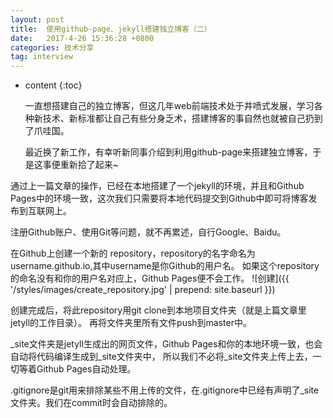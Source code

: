 ```yaml
---
layout: post
title:  使用github-page、jekyll搭建独立博客（二）
date:   2017-4-26 15:36:28 +0800
categories: 技术分享
tag: interview
---
```


* content
{:toc}


    一直想搭建自己的独立博客，但这几年web前端技术处于井喷式发展，学习各种新技术、新标准都让自己有些分身乏术，搭建博客的事自然也就被自己扔到了爪哇国。
    
    最近换了新工作，有幸听新同事介绍到利用github-page来搭建独立博客，于是这事便重新拾了起来~

通过上一篇文章的操作，已经在本地搭建了一个jekyll的环境，并且和Github Pages中的环境一致，这次我们只需要将本地代码提交到Github中即可将博客发布到互联网上。

注册Github账户、使用Git等问题，就不再累述，自行Google、Baidu。

在Github上创建一个新的 repository，repository的名字命名为 username.github.io,其中username是你Github的用户名。
如果这个repository的命名没有和你的用户名对应上，Github Pages便不会工作。
![创建]({{ '/styles/images/create_repository.jpg' | prepend: site.baseurl  }})

创建完成后，将此repository用git clone到本地项目文件夹（就是上篇文章里jetyll的工作目录）。
再将文件夹里所有文件push到master中。

_site文件夹是jetyll生成出的网页文件，Github Pages和你的本地环境一致，也会自动将代码编译生成到_site文件夹中，
所以我们不必将_site文件夹上传上去，一切等着Github Pages自动处理。

.gitignore是git用来排除某些不用上传的文件，在.gitignore中已经有声明了_site文件夹。我们在commit时会自动排除的。
